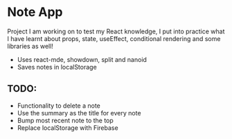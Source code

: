 # Note App

Project I am working on to test my React knowledge, I put into practice what I have learnt about props, state, useEffect, conditional rendering and some libraries as well!

-   Uses react-mde, showdown, split and nanoid
-   Saves notes in localStorage

## TODO:

-   Functionality to delete a note
-   Use the summary as the title for every note
-   Bump most recent note to the top
-   Replace localStorage with Firebase
